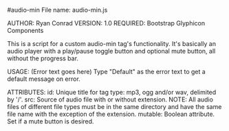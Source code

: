 #audio-min
File name: audio-min.js

AUTHOR: Ryan Conrad
VERSION: 1.0
REQUIRED: Bootstrap Glyphicon Components

This is a script for a custom audio-min tag's functionality.
It's basically an audio player with a play/pause toggle
button and optional mute button, all without the progress bar.

USAGE: <audio-min attributes>(Error text goes here)</audiomin>
Type "Default" as the error text to get a default message on error.

ATTRIBUTES:
  id: Unique title for tag
  type: mp3, ogg and/or wav, delimited by '/'.
  src: Source of audio file with or without extension.
    NOTE: All audio files of different file types
      must be in the same directory and have the
      same file name with the exception of the
      extension.
  mutable: Boolean attribute. Set if a mute button is desired.
